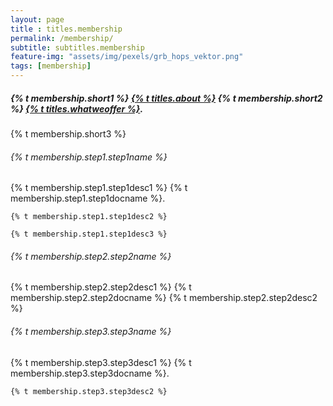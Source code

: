 ```yaml
--- 
layout: page
title : titles.membership 
permalink: /membership/
subtitle: subtitles.membership 
feature-img: "assets/img/pexels/grb_hops_vektor.png"
tags: [membership]
---
```


<h5>{% t membership.short1 %} <a class="clear" aria-label="about" title="about" href="/about/">{% t titles.about %}</a> {% t membership.short2 %} <a class="clear" aria-label="whatweoffer" title="whatweoffer" href="/whatweoffer/">{% t titles.whatweoffer %}</a>. </h5>

<p> {% t membership.short3 %} </p>

<div>
  <h6>{% t membership.step1.step1name %} </h6>
  <p> 
    {% t membership.step1.step1desc1 %} {% t membership.step1.step1docname %}. 
    
    {% t membership.step1.step1desc2 %} 
    
    {% t membership.step1.step1desc3 %}
  </p>
  <h6>{% t membership.step2.step2name %} </h6>
  <p> 
    {% t membership.step2.step2desc1 %} {% t membership.step2.step2docname %} {% t membership.step2.step2desc2 %}
  </p>
  <h6>{% t membership.step3.step3name %} </h6>
  <p>
    {% t membership.step3.step3desc1 %} {% t membership.step3.step3docname %}.
    
    {% t membership.step3.step3desc2 %}
  </p>
</div>
  
